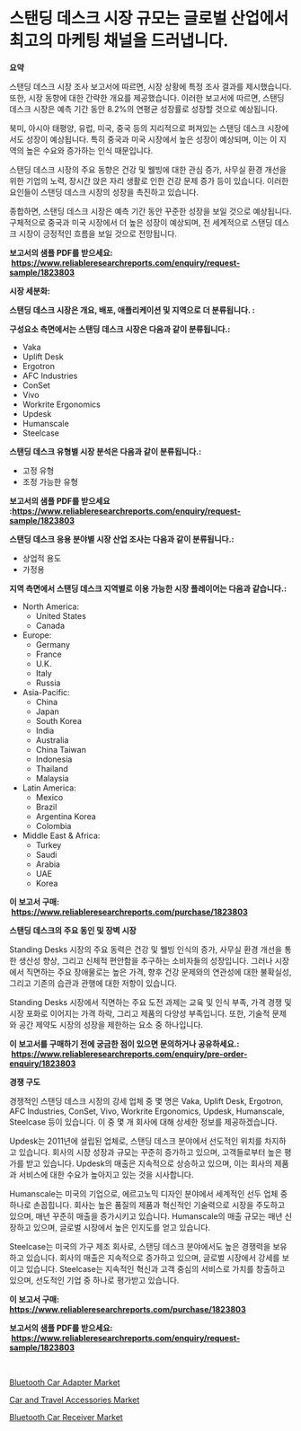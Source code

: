 <p><h1>스탠딩 데스크 시장 규모는 글로벌 산업에서 최고의 마케팅 채널을 드러냅니다.</h1></p><p><strong>요약</strong></p>
<p><p>스탠딩 데스크 시장 조사 보고서에 따르면,  시장 상황에 특정 조사 결과를 제시했습니다. 또한, 시장 동향에 대한 간략한 개요를 제공했습니다. 이러한 보고서에 따르면, 스탠딩 데스크 시장은 예측 기간 동안 8.2%의 연평균 성장률로 성장할 것으로 예상됩니다.</p><p>북미, 아시아 태평양, 유럽, 미국, 중국 등의 지리적으로 퍼져있는 스탠딩 데스크 시장에서도 성장이 예상됩니다. 특히 중국과 미국 시장에서 높은 성장이 예상되며, 이는 이 지역의 높은 수요와 증가하는 인식 때문입니다.</p><p>스탠딩 데스크 시장의 주요 동향은 건강 및 웰빙에 대한 관심 증가, 사무실 환경 개선을 위한 기업의 노력, 장시간 앉은 자리 생활로 인한 건강 문제 증가 등이 있습니다. 이러한 요인들이 스탠딩 데스크 시장의 성장을 촉진하고 있습니다.</p><p>종합하면, 스탠딩 데스크 시장은 예측 기간 동안 꾸준한 성장을 보일 것으로 예상됩니다. 구체적으로 중국과 미국 시장에서 더 높은 성장이 예상되며, 전 세계적으로 스탠딩 데스크 시장이 긍정적인 흐름을 보일 것으로 전망됩니다.</p></p>
<p><strong>보고서의 샘플 PDF를 받으세요: &nbsp;<a href="https://www.reliableresearchreports.com/enquiry/request-sample/1823803">https://www.reliableresearchreports.com/enquiry/request-sample/1823803</a></strong></p>
<p><strong>시장 세분화:</strong></p>
<p><strong> 스탠딩 데스크 시장은 개요, 배포, 애플리케이션 및 지역으로 더 분류됩니다. :</strong></p>
<p><strong>구성요소 측면에서는 스탠딩 데스크 시장은 다음과 같이 분류됩니다.:</strong></p>
<p><ul><li>Vaka</li><li>Uplift Desk</li><li>Ergotron</li><li>AFC Industries</li><li>ConSet</li><li>Vivo</li><li>Workrite Ergonomics</li><li>Updesk</li><li>Humanscale</li><li>Steelcase</li></ul></p>
<p><strong> 스탠딩 데스크 유형별 시장 분석은 다음과 같이 분류됩니다.:</strong></p>
<p><ul><li>고정 유형</li><li>조정 가능한 유형</li></ul></p>
<p><strong>보고서의 샘플 PDF를 받으세요 :<a href="https://www.reliableresearchreports.com/enquiry/request-sample/1823803">https://www.reliableresearchreports.com/enquiry/request-sample/1823803</a></strong></p>
<p><strong> 스탠딩 데스크 응용 분야별 시장 산업 조사는 다음과 같이 분류됩니다.:</strong></p>
<p><ul><li>상업적 용도</li><li>가정용</li></ul></p>
<p><strong>지역 측면에서 스탠딩 데스크 지역별로 이용 가능한 시장 플레이어는 다음과 같습니다.:</strong></p>
<p><ul>
    <li>
        North America:
        <ul>
            <li>United States</li>
            <li>Canada</li>
        </ul>
    </li>
    <li>
        Europe:
        <ul>
            <li>Germany</li>
            <li>France</li>
            <li>U.K.</li>
            <li>Italy</li>
            <li>Russia</li>
        </ul>
    </li>
    <li>
        Asia-Pacific:
        <ul>
            <li>China</li>
            <li>Japan</li>
            <li>South Korea</li>
            <li>India</li>
            <li>Australia</li>
            <li>China Taiwan</li>
            <li>Indonesia</li>
            <li>Thailand</li>
            <li>Malaysia</li>
        </ul>
    </li>
    <li>
        Latin America:
        <ul>
            <li>Mexico</li>
            <li>Brazil</li>
            <li>Argentina Korea</li>
            <li>Colombia</li>
        </ul>
    </li>
    <li>
        Middle East & Africa:
        <ul>
            <li>Turkey</li>
            <li>Saudi</li>
            <li>Arabia</li>
            <li>UAE</li>
            <li>Korea</li>
        </ul>
    </li>
    </ul></p>
<p><strong>이 보고서 구매: &nbsp;<a href="https://www.reliableresearchreports.com/purchase/1823803">https://www.reliableresearchreports.com/purchase/1823803</a></strong></p>
<p><strong>스탠딩 데스크의 주요 동인 및 장벽 시장</strong></p>
<p><p>Standing Desks 시장의 주요 동력은 건강 및 웰빙 인식의 증가, 사무실 환경 개선을 통한 생산성 향상, 그리고 신체적 편안함을 추구하는 소비자들의 성장입니다. 그러나 시장에서 직면하는 주요 장애물로는 높은 가격, 향후 건강 문제와의 연관성에 대한 불확실성, 그리고 기존의 습관과 관행에 대한 저항이 있습니다.</p><p>Standing Desks 시장에서 직면하는 주요 도전 과제는 교육 및 인식 부족, 가격 경쟁 및 시장 포화로 이어지는 가격 하락, 그리고 제품의 다양성 부족입니다. 또한, 기술적 문제와 공간 제약도 시장의 성장을 제한하는 요소 중 하나입니다.</p></p>
<p><strong>이 보고서를 구매하기 전에 궁금한 점이 있으면 문의하거나 공유하세요.: &nbsp;<a href="https://www.reliableresearchreports.com/enquiry/pre-order-enquiry/1823803">https://www.reliableresearchreports.com/enquiry/pre-order-enquiry/1823803</a></strong></p>
<p><strong>경쟁 구도</strong></p>
<p><p>경쟁적인 스탠딩 데스크 시장의 강세 업체 중 몇 명은 Vaka, Uplift Desk, Ergotron, AFC Industries, ConSet, Vivo, Workrite Ergonomics, Updesk, Humanscale, Steelcase 등이 있습니다. 이 중 몇 개 회사에 대해 상세한 정보를 제공하겠습니다.</p><p>Updesk는 2011년에 설립된 업체로, 스탠딩 데스크 분야에서 선도적인 위치를 차지하고 있습니다. 회사의 시장 성장과 규모는 꾸준히 증가하고 있으며, 고객들로부터 높은 평가를 받고 있습니다. Updesk의 매출은 지속적으로 상승하고 있으며, 이는 회사의 제품과 서비스에 대한 수요가 높아지고 있는 것을 시사합니다.</p><p>Humanscale는 미국의 기업으로, 에르고노믹 디자인 분야에서 세계적인 선두 업체 중 하나로 손꼽힙니다. 회사는 높은 품질의 제품과 혁신적인 기술력으로 시장을 주도하고 있으며, 매년 꾸준히 매출을 증가시키고 있습니다. Humanscale의 매출 규모는 매년 신장하고 있으며, 글로벌 시장에서 높은 인지도를 얻고 있습니다.</p><p>Steelcase는 미국의 가구 제조 회사로, 스탠딩 데스크 분야에서도 높은 경쟁력을 보유하고 있습니다. 회사의 매출은 지속적으로 증가하고 있으며, 글로벌 시장에서 강세를 보이고 있습니다. Steelcase는 지속적인 혁신과 고객 중심의 서비스로 가치를 창출하고 있으며, 선도적인 기업 중 하나로 평가받고 있습니다.</p></p>
<p><strong>이 보고서 구매: &nbsp; <a href="https://www.reliableresearchreports.com/purchase/1823803">https://www.reliableresearchreports.com/purchase/1823803</a></strong></p>
<p><strong>보고서의 샘플 PDF를 받으세요: &nbsp;<a href="https://www.reliableresearchreports.com/enquiry/request-sample/1823803">https://www.reliableresearchreports.com/enquiry/request-sample/1823803</a></strong><strong></strong></p>
<p>&nbsp;</p>
<p><p><a href="https://github.com/shotows/Market-Research-Report-List-1/blob/main/bluetooth-car-adapter-market.md">Bluetooth Car Adapter Market</a></p><p><a href="https://github.com/angelajermaine/Market-Research-Report-List-2/blob/main/car-and-travel-accessories-market.md">Car and Travel Accessories Market</a></p><p><a href="https://github.com/beatblasta/Market-Research-Report-List-2/blob/main/bluetooth-car-receiver-market.md">Bluetooth Car Receiver Market</a></p></p>
